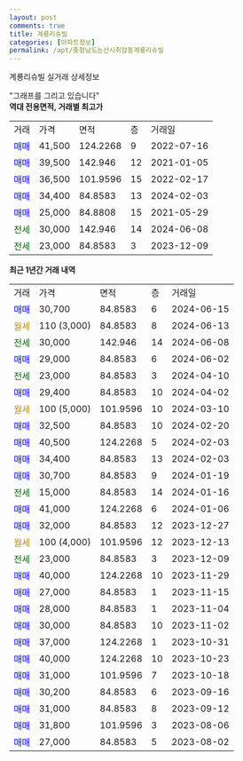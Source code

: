 ```yaml
---
layout: post
comments: true
title: 계룡리슈빌
categories: [아파트정보]
permalink: /apt/충청남도논산시취암동계룡리슈빌
---
```


계룡리슈빌 실거래 상세정보

<script type="text/javascript">
  google.charts.load('current', {'packages':['line', 'corechart']});
  google.charts.setOnLoadCallback(drawChart);

  function drawChart() {
    var data = new google.visualization.DataTable();
    data.addColumn('date', '거래일');
    data.addColumn('number', "매매");
    data.addColumn('number', "전세");
    data.addColumn('number', "전매");

    data.addRows([[new Date(Date.parse("2024-06-15")), 30700, null, null], [new Date(Date.parse("2024-06-13")), null, null, null], [new Date(Date.parse("2024-06-08")), null, 30000, null], [new Date(Date.parse("2024-06-02")), 29000, null, null], [new Date(Date.parse("2024-04-10")), null, 23000, null], [new Date(Date.parse("2024-04-02")), 29400, null, null], [new Date(Date.parse("2024-03-10")), null, null, null], [new Date(Date.parse("2024-02-20")), 32500, null, null], [new Date(Date.parse("2024-02-03")), 40500, null, null], [new Date(Date.parse("2024-02-03")), 34400, null, null], [new Date(Date.parse("2024-01-19")), 30700, null, null], [new Date(Date.parse("2024-01-16")), null, 15000, null], [new Date(Date.parse("2024-01-06")), 41000, null, null], [new Date(Date.parse("2023-12-27")), 32000, null, null], [new Date(Date.parse("2023-12-13")), null, null, null], [new Date(Date.parse("2023-12-09")), null, 23000, null], [new Date(Date.parse("2023-11-29")), 40000, null, null], [new Date(Date.parse("2023-11-15")), 27000, null, null], [new Date(Date.parse("2023-11-04")), 28000, null, null], [new Date(Date.parse("2023-11-02")), 30000, null, null], [new Date(Date.parse("2023-10-31")), 37000, null, null], [new Date(Date.parse("2023-10-23")), 40000, null, null], [new Date(Date.parse("2023-10-18")), 31000, null, null], [new Date(Date.parse("2023-09-16")), 30200, null, null], [new Date(Date.parse("2023-09-12")), 31000, null, null], [new Date(Date.parse("2023-08-06")), 31800, null, null], [new Date(Date.parse("2023-08-02")), 27000, null, null]]);

    var options = {
      hAxis: {
        format: 'yyyy/MM/dd'
      },    
      lineWidth: 0,
      pointsVisible: true,    
      title: '최근 1년간 유형별 실거래가 분포',
      legend: { position: 'bottom' }
    };

    var formatter = new google.visualization.NumberFormat({pattern:'###,###'} );
    formatter.format(data, 1);
    formatter.format(data, 2);
    
    setTimeout(function() {
        var chart = new google.visualization.LineChart(document.getElementById('columnchart_material'));
        chart.draw(data, (options));
        document.getElementById('loading').style.display = 'none';
    }, 200);
  }
</script>


<div id="loading" style="z-index:20; display: block; margin-left: 0px">"그래프를 그리고 있습니다"</div>
<div id="columnchart_material" style="width: 95%; margin-left: 0px; display: block"></div>
<!-- contents start -->
<b>역대 전용면적, 거래별 최고가</b>
<table class="sortable">
    <tr>
      <td>거래</td>
      <td>가격</td>
      <td>면적</td>
      <td>층</td>
      <td>거래일</td>
    </tr>
        <tr>
          <td><a style="color: blue">매매</a></td>
          <td>41,500</td>
          <td>124.2268</td>
          <td>9</td>
          <td>2022-07-16</td>
        </tr>            <tr>
          <td><a style="color: blue">매매</a></td>
          <td>39,500</td>
          <td>142.946</td>
          <td>12</td>
          <td>2021-01-05</td>
        </tr>            <tr>
          <td><a style="color: blue">매매</a></td>
          <td>36,500</td>
          <td>101.9596</td>
          <td>15</td>
          <td>2022-02-17</td>
        </tr>            <tr>
          <td><a style="color: blue">매매</a></td>
          <td>34,400</td>
          <td>84.8583</td>
          <td>13</td>
          <td>2024-02-03</td>
        </tr>            <tr>
          <td><a style="color: blue">매매</a></td>
          <td>25,000</td>
          <td>84.8808</td>
          <td>15</td>
          <td>2021-05-29</td>
        </tr>        
        <tr>
              <td><a style="color: darkgreen">전세</a></td>
              <td>30,000</td>
              <td>142.946</td>
              <td>14</td>
              <td>2024-06-08</td>
            </tr>            <tr>
              <td><a style="color: darkgreen">전세</a></td>
              <td>23,000</td>
              <td>84.8583</td>
              <td>3</td>
              <td>2023-12-09</td>
            </tr>        
    
</table>

<b>최근 1년간 거래 내역</b>

<table class="sortable">
    <tr>
      <td>거래</td>
      <td>가격</td>
      <td>면적</td>
      <td>층</td>
      <td>거래일</td>
    </tr>
    <tr>
      <td><a style="color: blue">매매</a></td>
      <td>30,700</td>
      <td>84.8583</td>
      <td>6</td>
      <td>2024-06-15</td>
    </tr>          <tr>
      <td><a style="color: darkgoldenrod">월세</a></td>
      <td>110 (3,000)</td>
      <td>84.8583</td>
      <td>8</td>
      <td>2024-06-13</td>
    </tr>          <tr>
      <td><a style="color: darkgreen">전세</a></td>
      <td>30,000</td>
      <td>142.946</td>
      <td>14</td>
      <td>2024-06-08</td>
    </tr>          <tr>
      <td><a style="color: blue">매매</a></td>
      <td>29,000</td>
      <td>84.8583</td>
      <td>6</td>
      <td>2024-06-02</td>
    </tr>          <tr>
      <td><a style="color: darkgreen">전세</a></td>
      <td>23,000</td>
      <td>84.8583</td>
      <td>3</td>
      <td>2024-04-10</td>
    </tr>          <tr>
      <td><a style="color: blue">매매</a></td>
      <td>29,400</td>
      <td>84.8583</td>
      <td>10</td>
      <td>2024-04-02</td>
    </tr>          <tr>
      <td><a style="color: darkgoldenrod">월세</a></td>
      <td>100 (5,000)</td>
      <td>101.9596</td>
      <td>10</td>
      <td>2024-03-10</td>
    </tr>          <tr>
      <td><a style="color: blue">매매</a></td>
      <td>32,500</td>
      <td>84.8583</td>
      <td>10</td>
      <td>2024-02-20</td>
    </tr>          <tr>
      <td><a style="color: blue">매매</a></td>
      <td>40,500</td>
      <td>124.2268</td>
      <td>5</td>
      <td>2024-02-03</td>
    </tr>          <tr>
      <td><a style="color: blue">매매</a></td>
      <td>34,400</td>
      <td>84.8583</td>
      <td>13</td>
      <td>2024-02-03</td>
    </tr>          <tr>
      <td><a style="color: blue">매매</a></td>
      <td>30,700</td>
      <td>84.8583</td>
      <td>9</td>
      <td>2024-01-19</td>
    </tr>          <tr>
      <td><a style="color: darkgreen">전세</a></td>
      <td>15,000</td>
      <td>84.8583</td>
      <td>14</td>
      <td>2024-01-16</td>
    </tr>          <tr>
      <td><a style="color: blue">매매</a></td>
      <td>41,000</td>
      <td>124.2268</td>
      <td>6</td>
      <td>2024-01-06</td>
    </tr>          <tr>
      <td><a style="color: blue">매매</a></td>
      <td>32,000</td>
      <td>84.8583</td>
      <td>12</td>
      <td>2023-12-27</td>
    </tr>          <tr>
      <td><a style="color: darkgoldenrod">월세</a></td>
      <td>100 (4,000)</td>
      <td>101.9596</td>
      <td>12</td>
      <td>2023-12-13</td>
    </tr>          <tr>
      <td><a style="color: darkgreen">전세</a></td>
      <td>23,000</td>
      <td>84.8583</td>
      <td>3</td>
      <td>2023-12-09</td>
    </tr>          <tr>
      <td><a style="color: blue">매매</a></td>
      <td>40,000</td>
      <td>124.2268</td>
      <td>10</td>
      <td>2023-11-29</td>
    </tr>          <tr>
      <td><a style="color: blue">매매</a></td>
      <td>27,000</td>
      <td>84.8583</td>
      <td>1</td>
      <td>2023-11-15</td>
    </tr>          <tr>
      <td><a style="color: blue">매매</a></td>
      <td>28,000</td>
      <td>84.8583</td>
      <td>1</td>
      <td>2023-11-04</td>
    </tr>          <tr>
      <td><a style="color: blue">매매</a></td>
      <td>30,000</td>
      <td>84.8583</td>
      <td>10</td>
      <td>2023-11-02</td>
    </tr>          <tr>
      <td><a style="color: blue">매매</a></td>
      <td>37,000</td>
      <td>124.2268</td>
      <td>1</td>
      <td>2023-10-31</td>
    </tr>          <tr>
      <td><a style="color: blue">매매</a></td>
      <td>40,000</td>
      <td>124.2268</td>
      <td>10</td>
      <td>2023-10-23</td>
    </tr>          <tr>
      <td><a style="color: blue">매매</a></td>
      <td>31,000</td>
      <td>101.9596</td>
      <td>7</td>
      <td>2023-10-18</td>
    </tr>          <tr>
      <td><a style="color: blue">매매</a></td>
      <td>30,200</td>
      <td>84.8583</td>
      <td>6</td>
      <td>2023-09-16</td>
    </tr>          <tr>
      <td><a style="color: blue">매매</a></td>
      <td>31,000</td>
      <td>84.8583</td>
      <td>8</td>
      <td>2023-09-12</td>
    </tr>          <tr>
      <td><a style="color: blue">매매</a></td>
      <td>31,800</td>
      <td>101.9596</td>
      <td>3</td>
      <td>2023-08-06</td>
    </tr>          <tr>
      <td><a style="color: blue">매매</a></td>
      <td>27,000</td>
      <td>84.8583</td>
      <td>5</td>
      <td>2023-08-02</td>
    </tr>      </table>
<!-- contents end -->    

